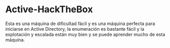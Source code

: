 # Active-HackTheBox
Esta es una máquina de dificultad fácil y es una máquina perfecta para iniciarse en Active Directory, la enumeración es bastante fácil y la explotación y escalada están muy bien y se puede aprender mucho de esta máquina.
